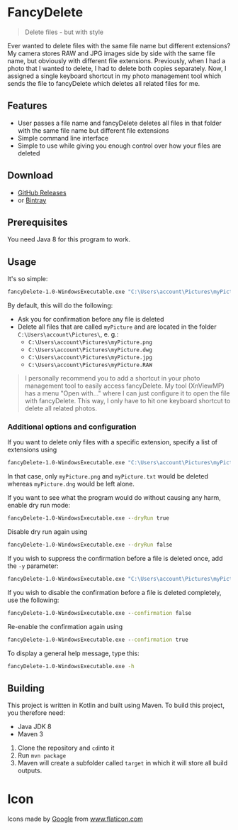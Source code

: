 # FancyDelete
> Delete files - but with style

Ever wanted to delete files with the same file name but different extensions?
My camera stores RAW and JPG images side by side with the same file name, but obviously with different file extensions.
Previously, when I had a photo that I wanted to delete, I had to delete both copies separately. 
Now, I assigned a single keyboard shortcut in my photo management tool which sends the file to fancyDelete which deletes all related files for me.

## Features
- User passes a file name and fancyDelete deletes all files in that folder with the same file name but different file extensions
- Simple command line interface
- Simple to use while giving you enough control over how your files are deleted

## Download
- [GitHub Releases](https://github.com/vatbub/fancyDelete/releases)
- or [Bintray](https://bintray.com/vatbub/fokprojectsReleases/fancyDelete#downloads)

## Prerequisites
You need Java 8 for this program to work.

## Usage
It's so simple:
```cmd
fancyDelete-1.0-WindowsExecutable.exe "C:\Users\account\Pictures\myPicture.png"
```

By default, this will do the following:

- Ask you for confirmation before any file is deleted
- Delete all files that are called `myPicture` and are located in the folder `C:\Users\account\Pictures\`, e. g.:
    - `C:\Users\account\Pictures\myPicture.png`
    - `C:\Users\account\Pictures\myPicture.dwg`
    - `C:\Users\account\Pictures\myPicture.jpg`
    - `C:\Users\account\Pictures\myPicture.RAW`
    
> I personally recommend you to add a shortcut in your photo management tool to easily access fancyDelete. My tool (XnViewMP) has a menu "Open with..." where I can just configure it to open the file with fancyDelete. This way, I only have to hit one keyboard shortcut to delete all related photos.

### Additional options and configuration
If you want to delete only files with a specific extension, specify a list of extensions using
```cmd
fancyDelete-1.0-WindowsExecutable.exe "C:\Users\account\Pictures\myPicture.png" --extensions png txt
```
In that case, only `myPicture.png` and `myPicture.txt` would be deleted whereas `myPicture.dng` would be left alone.

If you want to see what the program would do without causing any harm, enable dry run mode:
```cmd
fancyDelete-1.0-WindowsExecutable.exe --dryRun true
```

Disable dry run again using
```cmd
fancyDelete-1.0-WindowsExecutable.exe --dryRun false
```

If you wish to suppress the confirmation before a file is deleted once, add the `-y` parameter:
```cmd
fancyDelete-1.0-WindowsExecutable.exe "C:\Users\account\Pictures\myPicture.png" -y
```

If you wish to disable the confirmation before a file is deleted completely, use the following:
```cmd
fancyDelete-1.0-WindowsExecutable.exe --confirmation false
```
Re-enable the confirmation again using
```cmd
fancyDelete-1.0-WindowsExecutable.exe --confirmation true
```

To display a general help message, type this:
```cmd
fancyDelete-1.0-WindowsExecutable.exe -h
```

## Building
This project is written in Kotlin and built using Maven. To build this project, you therefore need:
- Java JDK 8
- Maven 3

1. Clone the repository and `cd`into it
2. Run `mvn package`
3. Maven will create a subfolder called `target` in which it will store all build outputs.

# Icon
<div>Icons made by <a href="https://www.flaticon.com/authors/google" title="Google">Google</a> from <a href="https://www.flaticon.com/"             title="Flaticon">www.flaticon.com</a></div>

